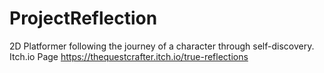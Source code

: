 # ProjectReflection
2D Platformer following the journey of a character through self-discovery.
Itch.io Page
https://thequestcrafter.itch.io/true-reflections
